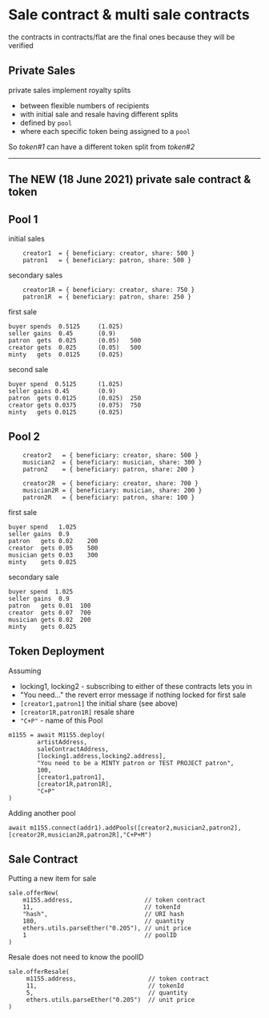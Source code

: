 # Sale contract & multi sale contracts

the contracts in contracts/flat are the final ones because they will be verified

## Private Sales

private sales implement royalty splits

- between flexible numbers of recipients
- with initial sale and resale having different splits
- defined by `pool`
- where each specific token being assigned to a `pool`

So _token#1_ can have a different token split from _token#2_

---

## The NEW (18 June 2021) private sale contract & token

## Pool 1

initial sales
```
    creator1  = { beneficiary: creator, share: 500 }
    patron1   = { beneficiary: patron, share: 500 }
```

secondary sales
```
    creator1R = { beneficiary: creator, share: 750 }
    patron1R  = { beneficiary: patron, share: 250 }

```



first sale

```
buyer spends  0.5125     (1.025)
seller gains  0.45       (0.9)
patron  gets  0.025      (0.05)   500
creator gets  0.025      (0.05)   500
minty   gets  0.0125     (0.025)
```

second sale

```
buyer spend  0.5125      (1.025)
seller gains 0.45        (0.9)
patron  gets 0.0125      (0.025)  250
creator gets 0.0375      (0.075)  750
minty   gets 0.0125      (0.025)
```

## Pool 2

```
    creator2   = { beneficiary: creator, share: 500 }
    musician2  = { beneficiary: musician, share: 300 }
    patron2    = { beneficiary: patron, share: 200 }

    creator2R  = { beneficiary: creator, share: 700 }
    musician2R = { beneficiary: musician, share: 200 }
    patron2R   = { beneficiary: patron, share: 100 }
```

first sale 

```
buyer spend   1.025
seller gains  0.9
patron   gets 0.02    200
creator  gets 0.05    500
musician gets 0.03    300
minty    gets 0.025
```

secondary sale

```
buyer spend  1.025
seller gains  0.9
patron   gets 0.01  100
creator  gets 0.07  700
musician gets 0.02  200
minty    gets 0.025
```

## Token Deployment

Assuming
- locking1, locking2 - subscribing to either of these contracts lets you in
- "You need..." the revert error message if nothing locked for first sale
- `[creator1,patron1]`   the initial share (see above)
- `[creator1R,patron1R]` resale share
- `"C+P"` - name of this Pool

```
m1155 = await M1155.deploy(
        artistAddress,
        saleContractAddress,
        [locking1.address,locking2.address],
        "You need to be a MINTY patron or TEST PROJECT patron",
        100,
        [creator1,patron1],
        [creator1R,patron1R],
        "C+P"
)
```

Adding another pool

```
await m1155.connect(addr1).addPools([creator2,musician2,patron2],[creator2R,musician2R,patron2R],"C+P+M")
```

## Sale Contract
Putting a new item for sale

```
sale.offerNew(
    m1155.address,                    // token contract
    11,                               // tokenId
    "hash",                           // URI hash
    180,                              // quantity
    ethers.utils.parseEther("0.205"), // unit price
    1                                 // poolID
)
```

Resale does not need to know the poolID

```
sale.offerResale(
     m1155.address,                    // token contract
     11,                               // tokenId
     5,                                // quantity
     ethers.utils.parseEther("0.205")  // unit price
)
```

